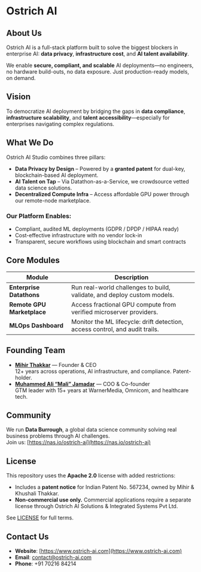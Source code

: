 # Ostrich AI

## About Us

Ostrich AI is a full-stack platform built to solve the biggest blockers in enterprise AI: **data privacy**, **infrastructure cost**, and **AI talent availability**.

We enable **secure, compliant, and scalable** AI deployments—no engineers, no hardware build-outs, no data exposure. Just production-ready models, on demand.

## Vision

To democratize AI deployment by bridging the gaps in **data compliance**, **infrastructure scalability**, and **talent accessibility**—especially for enterprises navigating complex regulations.

## What We Do

Ostrich AI Studio combines three pillars:

- **Data Privacy by Design** – Powered by a **granted patent** for dual-key, blockchain-based AI deployment.
- **AI Talent on Tap** – Via Datathon-as-a-Service, we crowdsource vetted data science solutions.
- **Decentralized Compute Infra** – Access affordable GPU power through our remote-node marketplace.

### Our Platform Enables:

- Compliant, audited ML deployments (GDPR / DPDP / HIPAA ready)  
- Cost-effective infrastructure with no vendor lock-in  
- Transparent, secure workflows using blockchain and smart contracts

## Core Modules

| Module                     | Description                                                                 |
|----------------------------|-----------------------------------------------------------------------------|
| **Enterprise Datathons**   | Run real-world challenges to build, validate, and deploy custom models.     |
| **Remote GPU Marketplace** | Access fractional GPU compute from verified microserver providers.          |
| **MLOps Dashboard**        | Monitor the ML lifecycle: drift detection, access control, and audit trails.|

## Founding Team

- [**Mihir Thakkar**](https://www.linkedin.com/in/thakkarmihir) — Founder & CEO  
  12+ years across operations, AI infrastructure, and compliance. Patent-holder.
- [**Muhammed Ali “Mali” Jamadar**](https://www.linkedin.com/in/muhammedalij) — COO & Co-founder  
  GTM leader with 15+ years at WarnerMedia, Omnicom, and healthcare tech.

## Community

We run **Data Burrough**, a global data science community solving real business problems through AI challenges.  
Join us: [https://nas.io/ostrich-ai](https://nas.io/ostrich-ai)

## License

This repository uses the **Apache 2.0** license with added restrictions:
- Includes a **patent notice** for Indian Patent No. 567234, owned by Mihir & Khushali Thakkar.
- **Non‑commercial use only.** Commercial applications require a separate license through Ostrich AI Solutions & Integrated Systems Pvt Ltd.

See [LICENSE](LICENSE) for full terms.

## Contact Us

- **Website**: [https://www.ostrich-ai.com](https://www.ostrich-ai.com)  
- **Email**: [contact@ostrich-ai.com](mailto:contact@ostrich-ai.com)  
- **Phone**: +91 70216 84214  
